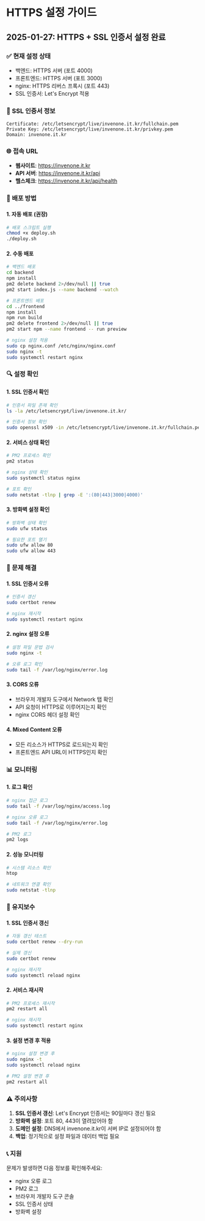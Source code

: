 # HTTPS 설정 가이드

## 2025-01-27: HTTPS + SSL 인증서 설정 완료

### ✅ 현재 설정 상태
- 백엔드: HTTPS 서버 (포트 4000)
- 프론트엔드: HTTPS 서버 (포트 3000)
- nginx: HTTPS 리버스 프록시 (포트 443)
- SSL 인증서: Let's Encrypt 적용

### 🔐 SSL 인증서 정보
```
Certificate: /etc/letsencrypt/live/invenone.it.kr/fullchain.pem
Private Key: /etc/letsencrypt/live/invenone.it.kr/privkey.pem
Domain: invenone.it.kr
```

### 🌐 접속 URL
- **웹사이트**: https://invenone.it.kr
- **API 서버**: https://invenone.it.kr/api
- **헬스체크**: https://invenone.it.kr/api/health

### 🔧 배포 방법

#### 1. 자동 배포 (권장)
```bash
# 배포 스크립트 실행
chmod +x deploy.sh
./deploy.sh
```

#### 2. 수동 배포
```bash
# 백엔드 배포
cd backend
npm install
pm2 delete backend 2>/dev/null || true
pm2 start index.js --name backend --watch

# 프론트엔드 배포
cd ../frontend
npm install
npm run build
pm2 delete frontend 2>/dev/null || true
pm2 start npm --name frontend -- run preview

# nginx 설정 적용
sudo cp nginx.conf /etc/nginx/nginx.conf
sudo nginx -t
sudo systemctl restart nginx
```

### 🔍 설정 확인

#### 1. SSL 인증서 확인
```bash
# 인증서 파일 존재 확인
ls -la /etc/letsencrypt/live/invenone.it.kr/

# 인증서 정보 확인
sudo openssl x509 -in /etc/letsencrypt/live/invenone.it.kr/fullchain.pem -text -noout
```

#### 2. 서비스 상태 확인
```bash
# PM2 프로세스 확인
pm2 status

# nginx 상태 확인
sudo systemctl status nginx

# 포트 확인
sudo netstat -tlnp | grep -E ':(80|443|3000|4000)'
```

#### 3. 방화벽 설정 확인
```bash
# 방화벽 상태 확인
sudo ufw status

# 필요한 포트 열기
sudo ufw allow 80
sudo ufw allow 443
```

### 🚨 문제 해결

#### 1. SSL 인증서 오류
```bash
# 인증서 갱신
sudo certbot renew

# nginx 재시작
sudo systemctl restart nginx
```

#### 2. nginx 설정 오류
```bash
# 설정 파일 문법 검사
sudo nginx -t

# 오류 로그 확인
sudo tail -f /var/log/nginx/error.log
```

#### 3. CORS 오류
- 브라우저 개발자 도구에서 Network 탭 확인
- API 요청이 HTTPS로 이루어지는지 확인
- nginx CORS 헤더 설정 확인

#### 4. Mixed Content 오류
- 모든 리소스가 HTTPS로 로드되는지 확인
- 프론트엔드 API URL이 HTTPS인지 확인

### 📊 모니터링

#### 1. 로그 확인
```bash
# nginx 접근 로그
sudo tail -f /var/log/nginx/access.log

# nginx 오류 로그
sudo tail -f /var/log/nginx/error.log

# PM2 로그
pm2 logs
```

#### 2. 성능 모니터링
```bash
# 시스템 리소스 확인
htop

# 네트워크 연결 확인
sudo netstat -tlnp
```

### 🔄 유지보수

#### 1. SSL 인증서 갱신
```bash
# 자동 갱신 테스트
sudo certbot renew --dry-run

# 실제 갱신
sudo certbot renew

# nginx 재시작
sudo systemctl reload nginx
```

#### 2. 서비스 재시작
```bash
# PM2 프로세스 재시작
pm2 restart all

# nginx 재시작
sudo systemctl restart nginx
```

#### 3. 설정 변경 후 적용
```bash
# nginx 설정 변경 후
sudo nginx -t
sudo systemctl reload nginx

# PM2 설정 변경 후
pm2 restart all
```

### ⚠️ 주의사항

1. **SSL 인증서 갱신**: Let's Encrypt 인증서는 90일마다 갱신 필요
2. **방화벽 설정**: 포트 80, 443이 열려있어야 함
3. **도메인 설정**: DNS에서 invenone.it.kr이 서버 IP로 설정되어야 함
4. **백업**: 정기적으로 설정 파일과 데이터 백업 필요

### 📞 지원

문제가 발생하면 다음 정보를 확인해주세요:
- nginx 오류 로그
- PM2 로그
- 브라우저 개발자 도구 콘솔
- SSL 인증서 상태
- 방화벽 설정 